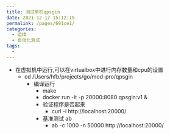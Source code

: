 ```yaml
---
title: 测试单机qpsgin
date: 2021-12-17 15:12:19
permalink: /pages/691ce1/
categories:
  - 运维
  - 自动化测试
tags:
  - 
---
```


* 在虚拟机中运行,可以在virtualbox中进行内存数量和cpu的设置
    * cd /Users/hfb/projects/go/mod-pro/qpsgin
        * 编译运行
          * make
          * docker run -it -p 20000:8080 qpsgin:v1 &
          * 验证程序是否起来
            * curl -i http://localhost:20000/
          * 基准测试 ab
            *  ab -c 1000 -n 50000 http://localhost:20000/ 



